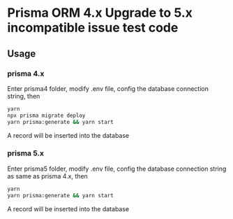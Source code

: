 # Prisma ORM 4.x Upgrade to 5.x incompatible issue test code

## Usage
  
### prisma 4.x
  Enter prisma4 folder, modify .env file, config the database connection string, then
  
  ```bash
  yarn
  npx prisma migrate deploy
  yarn prisma:generate && yarn start

  ```

  A record will be inserted into the database

### prisma 5.x
  Enter prisma5 folder, modify .env file, config the database connection string as same as prisma 4.x, then
  
  ```bash
  yarn
  yarn prisma:generate && yarn start
  ```
  A record will be inserted into the database